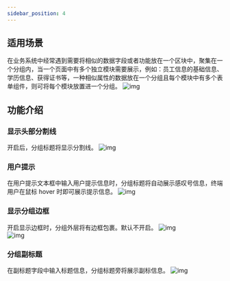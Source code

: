 ```yaml
---
sidebar_position: 4
---
```


## 适用场景
在业务系统中经常遇到需要将相似的数据字段或者功能放在一个区块中，聚集在一个分组内，当一个页面中有多个独立模块需要展示，例如：员工信息的基础信息、学历信息、获得证书等，一种相似属性的数据放在一个分组且每个模块中有多个表单组件，则可将每个模块放置进一个分组。
![img](https://main.qcloudimg.com/raw/550bfac55f1f39427770b99c9f693228.png)        

## 功能介绍
### 显示头部分割线
开启后，分组标题将显示分割线。
![img](https://main.qcloudimg.com/raw/e93cfddc1636e76f9728339e16030855.png)        

### 用户提示
在用户提示文本框中输入用户提示信息时，分组标题将自动展示感叹号信息，终端用户在鼠标 hover 时即可展示提示信息。
![img](https://main.qcloudimg.com/raw/e393dea667a9c85eaefa3f08544fb207.png)        

### 显示分组边框
开启显示边框时，分组外层将有边框包裹。默认不开启。
![img](https://main.qcloudimg.com/raw/5fdfc1efe1f87e9ffd7f70d319512b43.png)        
  ![img](https://main.qcloudimg.com/raw/079d3272491c826de67db3db20bb0c0a.png)        

### 分组副标题
在副标题字段中输入标题信息，分组标题旁将展示副标信息。
![img](https://main.qcloudimg.com/raw/92826d945be51406fe4f1c0da25b951b.png)        
